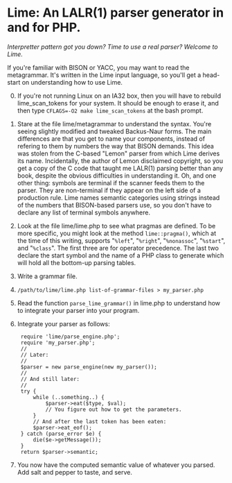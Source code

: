 Lime: An LALR(1) parser generator in and for PHP.
=================================================

_Interpretter pattern got you down? Time to use a real parser? Welcome to Lime._

If you're familiar with BISON or YACC, you may want to read the metagrammar.
It's written in the Lime input language, so you'll get a head-start on
understanding how to use Lime.

0. If you're not running Linux on an IA32 box, then you will have to rebuild
	lime_scan_tokens for your system. It should be enough to erase it,
	and then type `CFLAGS=-O2 make lime_scan_tokens` at the bash prompt.

1. Stare at the file lime/metagrammar to understand the syntax. You're seeing
	slightly modified and tweaked Backus-Naur forms. The main differences
	are that you get to name your components, instead of refering to them
	by numbers the way that BISON demands. This idea was stolen from the
	C-based "Lemon" parser from which Lime derives its name. Incidentally,
	the author of Lemon disclaimed copyright, so you get a copy of the C
	code that taught me LALR(1) parsing better than any book, despite the
	obvious difficulties in understanding it. Oh, and one other thing:
	symbols are terminal if the scanner feeds them to the parser. They
	are non-terminal if they appear on the left side of a production rule.
	Lime names semantic categories using strings instead of the numbers
	that BISON-based parsers use, so you don't have to declare any list of
	terminal symbols anywhere.

2. Look at the file lime/lime.php to see what pragmas are defined. To be more
	specific, you might look at the method `lime::pragma()`, which at the
	time of this writing, supports "`%left`", "`%right`", "`%nonassoc`",
	"`%start`", and "`%class`". The first three are for operator precedence.
	The last two declare the start symbol and the name of a PHP class to
	generate which will hold all the bottom-up parsing tables.

3. Write a grammar file.

4. `/path/to/lime/lime.php list-of-grammar-files > my_parser.php`

5. Read the function `parse_lime_grammar()` in lime.php to understand
	how to integrate your parser into your program.

6. Integrate your parser as follows:

		require 'lime/parse_engine.php';
		require 'my_parser.php';
		//
		// Later:
		//
		$parser = new parse_engine(new my_parser());
		//
		// And still later:
		//
		try {
			while (..something..) {
				$parser->eat($type, $val);
				// You figure out how to get the parameters.
			}
			// And after the last token has been eaten:
			$parser->eat_eof();
		} catch (parse_error $e) {
			die($e->getMessage());
		}
		return $parser->semantic;

7. You now have the computed semantic value of whatever you parsed. Add salt
	and pepper to taste, and serve.

